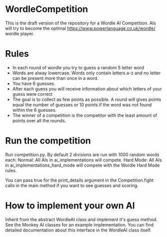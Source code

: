 # WordleCompetition
This is the draft version of the repository for a Wordle AI Competition. AIs will try to become the optimal https://www.powerlanguage.co.uk/wordle/ wordle player.

# Rules
- In each round of wordle you try to guess a random 5 letter word
- Words are alway lowercase. Words only contain letters a-z and no letter can be present more than once in a word.
- You have 6 guesses
- After each guess you will receive information about which letters of your guess were correct
- The goal is to collect as few points as possible. A round will gives points equal the number of guesses or 10 points if the word was not found within the 6 guesses.
- The winner of a competition is the competitor with the least amount of points over all the rounds.

# Run the competition
Run competition.py. By default 2 divisions are run with 1000 random words each:
Normal: All AIs in ai_implementations will compete.
Hard Mode: All AIs in ai_implementations_hard_mode will compete with the Wordle Hard Mode rules.

You can pass true for the print_details argument in the Competition.fight calls in the main method if you want to see guesses and scoring.

# How to implement your own AI
Inherit from the abstract WordleAI class and implement it's guess method. See the Monkey AI classes for an example implementation. You can find detailed documentation about this interface in the WordleAI class itself.


